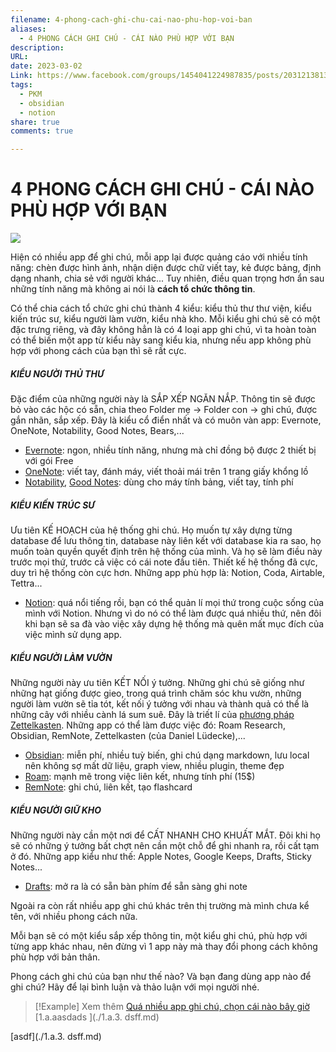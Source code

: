 ```yaml
---
filename: 4-phong-cach-ghi-chu-cai-nao-phu-hop-voi-ban
aliases:
  - 4 PHONG CÁCH GHI CHÚ - CÁI NÀO PHÙ HỢP VỚI BẠN
description: 
URL: 
date: 2023-03-02
Link: https://www.facebook.com/groups/1454041224987835/posts/2031213813937237/
tags:
  - PKM
  - obsidian
  - notion
share: true
comments: true

---
```

# 4 PHONG CÁCH GHI CHÚ - CÁI NÀO PHÙ HỢP VỚI BẠN

![](https://i.imgur.com/mVLvWIc.jpg)


Hiện có nhiều app để ghi chú, mỗi app lại được quảng cáo với nhiều tính năng: chèn được hình ảnh, nhận diện được chữ viết tay, kẻ được bảng, định dạng nhanh, chia sẻ với người khác... Tuy nhiên, điều quan trọng hơn ẩn sau những tính năng mà không ai nói là **cách tổ chức thông tin**.

Có thể chia cách tổ chức ghi chú thành 4 kiểu: kiểu thủ thư thư viện, kiểu kiến trúc sư, kiểu người làm vườn, kiểu nhà kho. Mỗi kiểu ghi chú sẽ có một đặc trưng riêng, và đây không hẳn là có 4 loại app ghi chú, vì ta hoàn toàn có thể biến một app từ kiểu này sang kiểu kia, nhưng nếu app không phù hợp với phong cách của bạn thì sẽ rất cực.

##### KIỂU NGƯỜI THỦ THƯ

Đặc điểm của những người này là SẮP XẾP NGĂN NẮP. Thông tin sẽ được bỏ vào các hộc có sẵn, chia theo Folder mẹ -> Folder con -> ghi chú, được gắn nhãn, sắp xếp. Đây là kiểu cổ điển nhất và có muôn vàn app: Evernote, OneNote, Notability, Good Notes, Bears,...

- [Evernote](https://evernote.com/): ngon, nhiều tính năng, nhưng mà chỉ đồng bộ được 2 thiết bị với gói Free
- [OneNote](https://www.onenote.com/): viết tay, đánh máy, viết thoải mái trên 1 trang giấy khổng lồ
- [Notability](https://www.gingerlabs.com/), [Good Notes](https://www.goodnotes.com/): dùng cho máy tính bảng, viết tay, tính phí


##### KIỂU KIẾN TRÚC SƯ

Ưu tiên KẾ HOẠCH của hệ thống ghi chú. Họ muốn tự xây dựng từng database để lưu thông tin, database này liên kết với database kia ra sao, họ muốn toàn quyền quyết định trên hệ thống của mình. Và họ sẽ làm điều này trước mọi thứ, trước cả việc có cái note đầu tiên. Thiết kế hệ thống đã cực, duy trì hệ thống còn cực hơn. Những app phù hợp là: Notion, Coda, Airtable, Tettra...

- [Notion](https://www.notion.so/): quá nổi tiếng rồi, bạn có thể quản lí mọi thứ trong cuộc sống của mình với Notion. Nhưng vì do nó có thể làm được quá nhiều thứ, nên đôi khi bạn sẽ sa đà vào việc xây dựng hệ thống mà quên mất mục đích của việc mình sử dụng app.


##### KIỂU NGƯỜI LÀM VƯỜN

Những người này ưu tiên KẾT NỐI ý tưởng. Những ghi chú sẽ giống như những hạt giống được gieo, trong quá trình chăm sóc khu vườn, những người làm vườn sẽ tỉa tót, kết nối ý tưởng với nhau và thành quả có thể là những cây với nhiều cành lá sum suê. Đây là triết lí của [phương pháp Zettelkasten](ph%C6%B0%C6%A1ng%20pha%CC%81p%20Zettelkasten.md). Những app có thể làm được việc đó: Roam Research, Obsidian, RemNote, Zettelkasten (của Daniel Lüdecke),...

- [Obsidian](https://obsidian.md/): miễn phí, nhiều tuỳ biến, ghi chú dạng markdown, lưu local nên không sợ mất dữ liệu, graph view, nhiều plugin, theme đẹp
- [Roam](https://roamresearch.com/): mạnh mẽ trong việc liên kết, nhưng tính phí (15$)
- [RemNote](https://www.remnote.com/): ghi chú, liên kết, tạo flashcard

##### KIỂU NGƯỜI GIỮ KHO

Những người này cần một nơi để CẤT NHANH CHO KHUẤT MẮT. Đôi khi họ sẽ có những ý tưởng bất chợt nên cần một chỗ để ghi nhanh ra, rồi cất tạm ở đó. Những app kiểu như thế: Apple Notes, Google Keeps, Drafts, Sticky Notes...

- [Drafts](https://getdrafts.com/): mở ra là có sẵn bàn phím để sẵn sàng ghi note

Ngoài ra còn rất nhiều app ghi chú khác trên thị trường mà mình chưa kể tên, với nhiều phong cách nữa.

Mỗi bạn sẽ có một kiểu sắp xếp thông tin, một kiểu ghi chú, phù hợp với từng app khác nhau, nên đừng vì 1 app này mà thay đổi phong cách không phù hợp với bản thân.

Phong cách ghi chú của bạn như thế nào? Và bạn đang dùng app nào để ghi chú? Hãy để lại bình luận và thảo luận với mọi người nhé.


> [!Example] Xem thêm
> [Quá nhiều app ghi chú, chọn cái nào bây giờ](./qua-nhieu-app-ghi-chu-chon-cai-nao-bay-gio.md)
> [1.a.aasdads ](./1.a.3. dsff.md)  

[asdf](./1.a.3. dsff.md)
